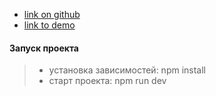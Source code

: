 * [link on github](https://github.com/Dimitry-prog/test-pronin)
* [link to demo](https://test-pronin.netlify.app/)

#### Запуск проекта

> * установка зависимостей: npm install
> * старт проекта: npm run dev